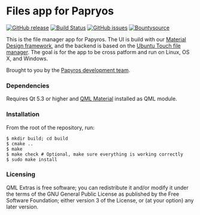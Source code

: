 Files app for Papryos
=====================

[![GitHub release](https://img.shields.io/github/release/papyros/files-app.svg)](https://github.com/papyros/files-app)
[![Build Status](https://travis-ci.org/papyros/files-app.svg?branch=master)](https://travis-ci.org/papyros/files-app)
[![GitHub issues](https://img.shields.io/github/issues/papyros/files-app.svg)](https://github.com/papyros/files-app/issues)
[![Bountysource](https://img.shields.io/bountysource/team/papyros/activity.svg)](https://www.bountysource.com/teams/papyros)

This is the file manager app for Papyros. The UI is build with our [Material Design framework](https://github.com/papyros/qml-material), and the backend is based on the [Ubuntu Touch file manager](https://launchpad.net/ubuntu-filemanager-app). The goal is for the app to be cross patform and run on Linux, OS X, and Windows.

Brought to you by the [Papyros development team](https://github.com/papyros/files-app/graphs/contributors).

### Dependencies

Requires Qt 5.3 or higher and [QML Material](https://github.com/papyros/qml-material) installed as QML module.

### Installation

From the root of the repository, run:

    $ mkdir build; cd build
    $ cmake ..
    $ make
    $ make check # Optional, make sure everything is working correctly
    $ sudo make install

### Licensing

QML Extras is free software; you can redistribute it and/or modify it under the terms of the GNU General Public License as published by the Free Software Foundation; either version 3 of the License, or (at your option) any later version.
